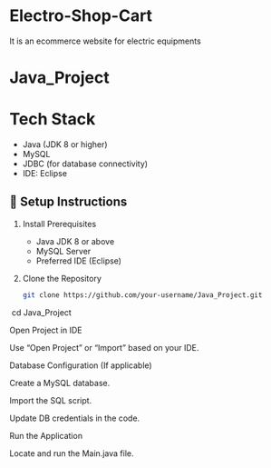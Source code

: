 # Electro-Shop-Cart
It is an ecommerce website for electric equipments
# Java_Project

# Tech Stack

- Java (JDK 8 or higher)
- MySQL 
- JDBC (for database connectivity)
- IDE: Eclipse 

## 🚀 Setup Instructions

1. Install Prerequisites  
   - Java JDK 8 or above  
   - MySQL Server  
   - Preferred IDE (Eclipse)

2. Clone the Repository
   ```bash
   git clone https://github.com/your-username/Java_Project.git
   cd Java_Project

   Open Project in IDE

Use “Open Project” or “Import” based on your IDE.

Database Configuration (If applicable)

Create a MySQL database.

Import the SQL script.

Update DB credentials in the code.

Run the Application

Locate and run the Main.java file.
